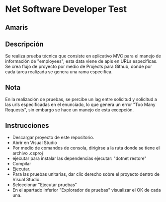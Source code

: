 # Net Software Developer Test 
## Amaris

## Descripción

Se realiza prueba técnica que consiste en aplicativo MVC para el manejo de información de "employees", esta data viene de apis en URLs especificas.
Se crea flujo de proyecto por medio de Projects para Github, donde por cada tarea realizada se genera una rama especifica.

## Nota

En la realización de pruebas, se percibe un lag entre solicitud y solicitud a las urls especificadas en el enunciado, lo que genera un error "Too Many Requests", sin embargo se hace un manejo de esta excepción.

## Instrucciones

- Descargar proyecto de este repositorio.
- Abrir en Visual Studio
- Por medio de comandos de consola, dirigirse a la ruta donde se tiene el archivo .csproj
- ejecutar para instalar las dependencias ejecutar:  "dotnet restore"
- Compilar
- Ejecutar.
- Para las pruebas unitarias, dar clic derecho sobre el proyecto dentro de Visual Studio.
- Seleccionar "Ejecutar pruebas"
- En el apartado inferior "Explorador de pruebas" visualizar el OK de cada una.
